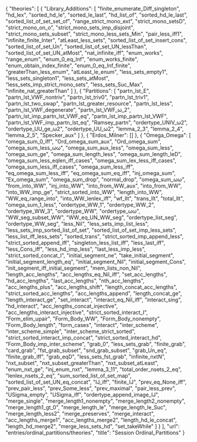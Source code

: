 {
    "theories": [
        {
            "Library_Additions": [
                "finite_enumerate_Diff_singleton",
                "hd_lex",
                "sorted_hd_le",
                "sorted_le_last",
                "hd_list_of",
                "sorted_hd_le_last",
                "sorted_list_of_set_set_of",
                "range_strict_mono_ext",
                "strict_mono_setsD",
                "strict_mono_on_o",
                "strict_mono_sets_imp_disjoint",
                "strict_mono_sets_subset",
                "strict_mono_less_sets_Min",
                "pair_less_iff1",
                "infinite_finite_Inter",
                "atLeast_less_sets",
                "sorted_list_of_set_insert_cons",
                "sorted_list_of_set_Un",
                "sorted_list_of_set_UN_lessThan",
                "sorted_list_of_set_UN_atMost",
                "nat_infinite_iff",
                "enum_works",
                "range_enum",
                "enum_0_eq_Inf",
                "enum_works_finite",
                "enum_obtain_index_finite",
                "enum_0_eq_Inf_finite",
                "greaterThan_less_enum",
                "atLeast_le_enum",
                "less_sets_empty1",
                "less_sets_singleton1",
                "less_sets_atMost",
                "less_sets_imp_strict_mono_sets",
                "less_sets_Suc_Max",
                "infinite_nat_greaterThan"
            ]
        },
        {
            "Partitions": [
                "partn_lst_E",
                "partn_lst_VWF_nontriv",
                "partn_lst_triv0",
                "partn_lst_triv1",
                "partn_lst_two_swap",
                "partn_lst_greater_resource",
                "partn_lst_less",
                "partn_lst_VWF_degenerate",
                "partn_lst_VWF_ω_2",
                "partn_lst_imp_partn_lst_VWF_eq",
                "partn_lst_imp_partn_lst_VWF",
                "partn_lst_VWF_imp_partn_lst_eq",
                "Ramsey_partn",
                "ordertype_UNIV_ω2",
                "ordertype_UU_ge_ω2",
                "ordertype_UU_ω2",
                "lemma_2_3",
                "lemma_2_4",
                "lemma_2_5",
                "Specker_aux"
            ]
        },
        {
            "Erdos_Milner": []
        },
        {
            "Omega_Omega": [
                "omega_sum_0_iff",
                "Ord_omega_sum_aux",
                "Ord_omega_sum",
                "omega_sum_less_ωω",
                "omega_sum_aux_less",
                "omega_sum_less",
                "omega_sum_ge",
                "omega_sum_length_less",
                "omega_sum_length_leD",
                "omega_sum_less_eqlen_iff_cases",
                "omega_sum_lex_less_iff_cases",
                "omega_sum_less_iff_cases",
                "omega_sum_less_iff",
                "eq_omega_sum_less_iff",
                "eq_omega_sum_eq_iff",
                "inj_omega_sum",
                "Ex_omega_sum",
                "omega_sum_drop",
                "normal_drop",
                "omega_sum_ωω",
                "from_into_WW",
                "inj_into_WW",
                "into_from_WW_aux",
                "into_from_WW",
                "into_WW_imp_ge",
                "strict_sorted_into_WW",
                "length_into_WW",
                "WW_eq_range_into",
                "into_WW_lenlex_iff",
                "wf_llt",
                "trans_llt",
                "total_llt",
                "omega_sum_1_less",
                "ordertype_WW_1",
                "ordertype_WW_2",
                "ordertype_WW_3",
                "ordertype_WW",
                "ordertype_ωω",
                "WW_seg_subset_WW",
                "WW_eq_UN_WW_seg",
                "ordertype_list_seg",
                "ordertype_WW_seg",
                "less_Nil",
                "less_sets_imp_list_less",
                "less_sets_imp_sorted_list_of_set",
                "sorted_list_of_set_imp_less_sets",
                "less_list_iff_less_sets",
                "sorted_trans",
                "strict_sorted_imp_append_less",
                "strict_sorted_append_iff",
                "singleton_less_list_iff",
                "less_last_iff",
                "less_Cons_iff",
                "less_hd_imp_less",
                "last_less_imp_less",
                "strict_sorted_concat_I",
                "initial_segment_ne",
                "take_initial_segment",
                "initial_segment_length_eq",
                "initial_segment_Nil",
                "initial_segment_Cons",
                "init_segment_iff_initial_segment",
                "mem_lists_non_Nil",
                "length_acc_lengths",
                "acc_lengths_eq_Nil_iff",
                "set_acc_lengths",
                "hd_acc_lengths",
                "last_acc_lengths",
                "nth_acc_lengths",
                "acc_lengths_plus",
                "acc_lengths_shift",
                "length_concat_acc_lengths",
                "strict_sorted_acc_lengths",
                "acc_lengths_append",
                "length_concat_ge",
                "length_interact_ge",
                "set_interact",
                "interact_eq_Nil_iff",
                "interact_sing",
                "hd_interact",
                "acc_lengths_concat_injective",
                "acc_lengths_interact_injective",
                "strict_sorted_interact_I",
                "Form_elim_upair",
                "Form_Body_WW",
                "Form_Body_nonempty",
                "Form_Body_length",
                "form_cases",
                "interact",
                "inter_scheme",
                "inter_scheme_simple",
                "inter_scheme_strict_sorted",
                "strict_sorted_interact_imp_concat",
                "strict_sorted_interact_hd",
                "Form_Body_imp_inter_scheme",
                "grab_0",
                "less_sets_grab",
                "finite_grab",
                "card_grab",
                "fst_grab_subset",
                "snd_grab_subset",
                "grab_Un_eq",
                "finite_grab_iff",
                "grab_eqD",
                "less_sets_fst_grab",
                "infinite_nxtN",
                "nxt_subset",
                "nxt_subset_greaterThan",
                "nxt_subset_atLeast",
                "enum_nxt_ge",
                "inj_enum_nxt",
                "lemma_3_11",
                "total_order_nsets_2_eq",
                "lenlex_nsets_2_eq",
                "sum_sorted_list_of_set_map",
                "sorted_list_of_set_UN_eq_concat",
                "IJ_iff",
                "finite_IJ",
                "prev_eq_None_iff",
                "prev_pair_less",
                "prev_Some_less",
                "prev_maximal",
                "pair_less_prev",
                "USigma_empty",
                "USigma_iff",
                "ordertype_append_image_IJ",
                "merge_single",
                "merge_length1_nonempty",
                "merge_length2_nonempty",
                "merge_length1_gt_0",
                "merge_length_le",
                "merge_length_le_Suc",
                "merge_length_less2",
                "merge_preserves",
                "merge_interact",
                "acc_lengths_merge1",
                "acc_lengths_merge2",
                "length_hd_le_concat",
                "length_hd_merge2",
                "merge_less_sets_hd",
                "set_takeWhile"
            ]
        }
    ],
    "url": "entries/ordinal_partitions/theories",
    "title": "Session Ordinal_Partitions"
}